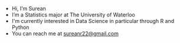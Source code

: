- Hi, I’m Surean
- I’m a Statistics major at The University of Waterloo
- I'm currently interested in Data Science in particular through R and Python
- You can reach me at sureanr22@gmail.com

<!---
SureanR/SureanR is a ✨ special ✨ repository because its `README.md` (this file) appears on your GitHub profile.
You can click the Preview link to take a look at your changes.
--->
